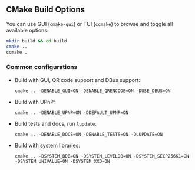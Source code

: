 ## CMake Build Options

You can use GUI (`cmake-gui`) or TUI (`ccmake`) to browse and toggle all
available options:

```bash
mkdir build && cd build
cmake ..
ccmake .
```

### Common configurations

* Build with GUI, QR code support and DBus support:

  `cmake .. -DENABLE_GUI=ON -DENABLE_QRENCODE=ON -DUSE_DBUS=ON`

* Build with UPnP:

  `cmake .. -DENABLE_UPNP=ON -DDEFAULT_UPNP=ON`

* Build tests and docs, run `lupdate`:

  `cmake .. -DENABLE_DOCS=ON -DENABLE_TESTS=ON -DLUPDATE=ON`

* Build with system libraries:

  `cmake .. -DSYSTEM_BDB=ON -DSYSTEM_LEVELDB=ON -DSYSTEM_SECP256K1=ON -DSYSTEM_UNIVALUE=ON -DSYSTEM_XXD=ON`
